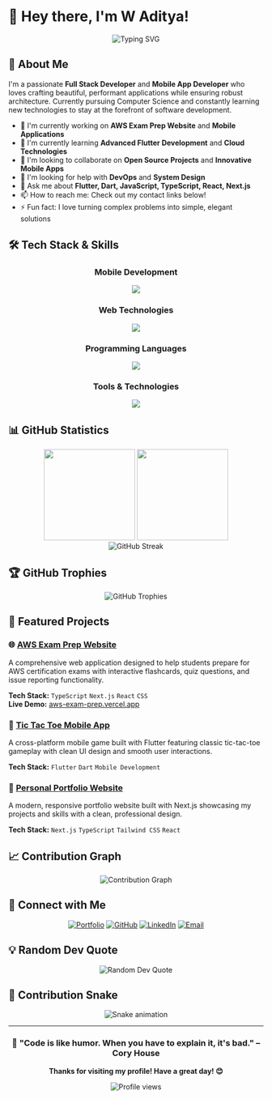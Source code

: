 # 👋 Hey there, I'm W Aditya!

<div align="center">
  <img src="https://readme-typing-svg.herokuapp.com?font=Fira+Code&size=25&duration=4000&pause=1000&center=true&vCenter=true&multiline=true&width=600&height=100&lines=Full+Stack+Developer;Mobile+App+Developer;Passionate+About+Clean+Code;Always+Learning+New+Technologies" alt="Typing SVG" />
</div>

## 🚀 About Me

I'm a passionate **Full Stack Developer** and **Mobile App Developer** who loves crafting beautiful, performant applications while ensuring robust architecture. Currently pursuing Computer Science and constantly learning new technologies to stay at the forefront of software development.

- 🔭 I'm currently working on **AWS Exam Prep Website** and **Mobile Applications**
- 🌱 I'm currently learning **Advanced Flutter Development** and **Cloud Technologies**
- 👯 I'm looking to collaborate on **Open Source Projects** and **Innovative Mobile Apps**
- 🤔 I'm looking for help with **DevOps** and **System Design**
- 💬 Ask me about **Flutter, Dart, JavaScript, TypeScript, React, Next.js**
- 📫 How to reach me: Check out my contact links below!
- ⚡ Fun fact: I love turning complex problems into simple, elegant solutions

## 🛠️ Tech Stack & Skills

<div align="center">

### Mobile Development

<img src="https://skillicons.dev/icons?i=flutter,dart" />

### Web Technologies

<img src="https://skillicons.dev/icons?i=html,css,js,ts,react,nextjs" />

### Programming Languages

<img src="https://skillicons.dev/icons?i=java,python,c,cpp" />

### Tools & Technologies

<img src="https://skillicons.dev/icons?i=git,github,vscode,vercel" />

</div>

## 📊 GitHub Statistics

<div align="center">
  <img height="180em" src="https://github-readme-stats.vercel.app/api?username=AdityaW2005&show_icons=true&theme=tokyonight&include_all_commits=true&count_private=true"/>
  <img height="180em" src="https://github-readme-stats.vercel.app/api/top-langs/?username=AdityaW2005&layout=compact&langs_count=8&theme=tokyonight"/>
</div>

<div align="center">
  <img src="https://github-readme-streak-stats.herokuapp.com/?user=AdityaW2005&theme=tokyonight" alt="GitHub Streak" />
</div>

## 🏆 GitHub Trophies

<div align="center">
  <img src="https://github-profile-trophy.vercel.app/?username=AdityaW2005&theme=tokyonight&no-frame=true&row=1&column=7" alt="GitHub Trophies" />
</div>

## 🚀 Featured Projects

### 🌐 [AWS Exam Prep Website](https://github.com/AdityaW2005/aws-exam-prep-website)

A comprehensive web application designed to help students prepare for AWS certification exams with interactive flashcards, quiz questions, and issue reporting functionality.

**Tech Stack:** `TypeScript` `Next.js` `React` `CSS`  
**Live Demo:** [aws-exam-prep.vercel.app](https://aws-exam-prep.vercel.app/)

### 📱 [Tic Tac Toe Mobile App](https://github.com/AdityaW2005/tic-tac-toe-app)

A cross-platform mobile game built with Flutter featuring classic tic-tac-toe gameplay with clean UI design and smooth user interactions.

**Tech Stack:** `Flutter` `Dart` `Mobile Development`

### 💼 [Personal Portfolio Website](https://github.com/AdityaW2005/W-Aditya)

A modern, responsive portfolio website built with Next.js showcasing my projects and skills with a clean, professional design.

**Tech Stack:** `Next.js` `TypeScript` `Tailwind CSS` `React`

## 📈 Contribution Graph

<div align="center">
  <img src="https://github-readme-activity-graph.vercel.app/graph?username=AdityaW2005&theme=tokyo-night&hide_border=true" alt="Contribution Graph" />
</div>

## 🤝 Connect with Me

<div align="center">

[![Portfolio](https://img.shields.io/badge/Portfolio-000000?style=for-the-badge&logo=About.me&logoColor=white)](https://w-aditya.vercel.app)
[![GitHub](https://img.shields.io/badge/GitHub-100000?style=for-the-badge&logo=github&logoColor=white)](https://github.com/AdityaW2005)
[![LinkedIn](https://img.shields.io/badge/LinkedIn-0077B5?style=for-the-badge&logo=linkedin&logoColor=white)](https://www.linkedin.com/in/w-aditya-ba5357293/)
[![Email](https://img.shields.io/badge/Email-D14836?style=for-the-badge&logo=gmail&logoColor=white)](mailto:adhiw2005@gmail.com)

</div>

## 💡 Random Dev Quote

<div align="center">
  <img src="https://quotes-github-readme.vercel.app/api?type=horizontal&theme=tokyonight" alt="Random Dev Quote" />
</div>

## 🐍 Contribution Snake

<div align="center">
  <img src="https://raw.githubusercontent.com/AdityaW2005/AdityaW2005/output/snake.svg" alt="Snake animation" />
</div>

---

<div align="center">
  
### 🌟 "Code is like humor. When you have to explain it, it's bad." – Cory House

**Thanks for visiting my profile! Have a great day! 😊**

<img src="https://komarev.com/ghpvc/?username=AdityaW2005&color=blueviolet&style=flat-square&label=Profile+Views" alt="Profile views" />

</div>
